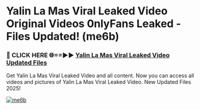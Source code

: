 # Yalin La Mas Viral Leaked Video Original Videos 0nlyFans Leaked - Files Updated! (me6b)

<h3>🔴 CLICK HERE 🌐==►► <a href="https://tinyurl.com/x26r9saj" rel="nofollow">Yalin La Mas Viral Leaked Video Updated Files</a></h3>

Get Yalin La Mas Viral Leaked Video and all content. Now you can access all videos and pictures of Yalin La Mas Viral Leaked Video. New Updated Files 2025!

[![me6b](https://i.imgur.com/LkgZPqh.gif)](https://tinyurl.com/x26r9saj)
